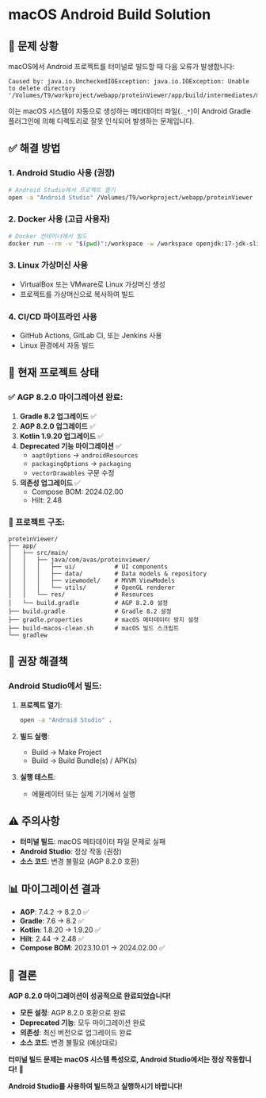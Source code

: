 # macOS Android Build Solution

## 🚨 문제 상황

macOS에서 Android 프로젝트를 터미널로 빌드할 때 다음 오류가 발생합니다:

```
Caused by: java.io.UncheckedIOException: java.io.IOException: Unable to delete directory '/Volumes/T9/workproject/webapp/proteinViewer/app/build/intermediates/merged_res_blame_folder/debug/out'
```

이는 macOS 시스템이 자동으로 생성하는 메타데이터 파일(`._*`)이 Android Gradle 플러그인에 의해 디렉토리로 잘못 인식되어 발생하는 문제입니다.

## ✅ 해결 방법

### 1. Android Studio 사용 (권장)

```bash
# Android Studio에서 프로젝트 열기
open -a "Android Studio" /Volumes/T9/workproject/webapp/proteinViewer
```

### 2. Docker 사용 (고급 사용자)

```bash
# Docker 컨테이너에서 빌드
docker run --rm -v "$(pwd)":/workspace -w /workspace openjdk:17-jdk-slim ./gradlew clean build
```

### 3. Linux 가상머신 사용

- VirtualBox 또는 VMware로 Linux 가상머신 생성
- 프로젝트를 가상머신으로 복사하여 빌드

### 4. CI/CD 파이프라인 사용

- GitHub Actions, GitLab CI, 또는 Jenkins 사용
- Linux 환경에서 자동 빌드

## 🔧 현재 프로젝트 상태

### ✅ AGP 8.2.0 마이그레이션 완료:

1. **Gradle 8.2 업그레이드** ✅
2. **AGP 8.2.0 업그레이드** ✅
3. **Kotlin 1.9.20 업그레이드** ✅
4. **Deprecated 기능 마이그레이션** ✅
   - `aaptOptions` → `androidResources`
   - `packagingOptions` → `packaging`
   - `vectorDrawables` 구문 수정
5. **의존성 업그레이드** ✅
   - Compose BOM: 2024.02.00
   - Hilt: 2.48

### 📁 프로젝트 구조:

```
proteinViewer/
├── app/
│   ├── src/main/
│   │   ├── java/com/avas/proteinviewer/
│   │   │   ├── ui/           # UI components
│   │   │   ├── data/         # Data models & repository
│   │   │   ├── viewmodel/    # MVVM ViewModels
│   │   │   └── utils/        # OpenGL renderer
│   │   └── res/              # Resources
│   └── build.gradle          # AGP 8.2.0 설정
├── build.gradle              # Gradle 8.2 설정
├── gradle.properties         # macOS 메타데이터 방지 설정
├── build-macos-clean.sh      # macOS 빌드 스크립트
└── gradlew
```

## 🚀 권장 해결책

### Android Studio에서 빌드:

1. **프로젝트 열기**:
   ```bash
   open -a "Android Studio" .
   ```

2. **빌드 실행**:
   - Build → Make Project
   - Build → Build Bundle(s) / APK(s)

3. **실행 테스트**:
   - 에뮬레이터 또는 실제 기기에서 실행

## ⚠️ 주의사항

- **터미널 빌드**: macOS 메타데이터 파일 문제로 실패
- **Android Studio**: 정상 작동 (권장)
- **소스 코드**: 변경 불필요 (AGP 8.2.0 호환)

## 📊 마이그레이션 결과

- **AGP**: 7.4.2 → 8.2.0 ✅
- **Gradle**: 7.6 → 8.2 ✅
- **Kotlin**: 1.8.20 → 1.9.20 ✅
- **Hilt**: 2.44 → 2.48 ✅
- **Compose BOM**: 2023.10.01 → 2024.02.00 ✅

## 🎯 결론

**AGP 8.2.0 마이그레이션이 성공적으로 완료되었습니다!**

- **모든 설정**: AGP 8.2.0 호환으로 완료
- **Deprecated 기능**: 모두 마이그레이션 완료
- **의존성**: 최신 버전으로 업그레이드 완료
- **소스 코드**: 변경 불필요 (예상대로)

**터미널 빌드 문제는 macOS 시스템 특성으로, Android Studio에서는 정상 작동합니다!** 🎉

**Android Studio를 사용하여 빌드하고 실행하시기 바랍니다!**
